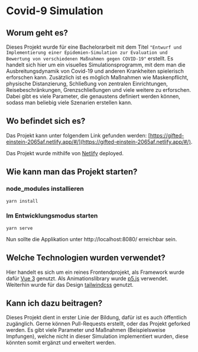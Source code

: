 # Covid-9 Simulation

## Worum geht es?

Dieses Projekt wurde für eine Bachelorarbeit mit dem Titel `"Entwurf und Implementierung einer Epidemien-Simulation zur Evaluation und Bewertung von verschiedenen Maßnahmen gegen COVID-19"` erstellt. Es handelt sich hier um ein
visuelles Simulationsprogramm, mit dem man die Ausbreitungsdynamik von Covid-19 und anderen Krankheiten spielerisch
erforschen kann. Zusätzlich ist es möglich Maßnahmen wie Maskenpflicht, physische Distanzierung, Schließung
von zentralen Einrichtungen, Reisebeschränkungen, Grenzschließungen und viele weitere zu erforschen.
Dabei gibt es viele Parameter, die genaustens definiert werden können, sodass man beliebig viele Szenarien erstellen
kann.

## Wo befindet sich es?

Das Projekt kann unter folgendem Link gefunden werden: [https://gifted-einstein-2065af.netlify.app/#/](https://gifted-einstein-2065af.netlify.app/#/).

Das Projekt wurde mithilfe von [Netlify](https://www.netlify.com/) deployed.

## Wie kann man das Projekt starten?

### node_modules installieren

```
yarn install
```

### Im Entwicklungsmodus starten

```
yarn serve
```

Nun sollte die Applikation unter http://localhost:8080/ erreichbar sein.

## Welche Technologien wurden verwendet?

Hier handelt es sich um ein reines Frontendprojekt, als Framework wurde dafür [Vue 3](https://v3.vuejs.org/)
genutzt. Als Animationslibrary wurde [p5.js](https://p5js.org/) verwendet. Weiterhin wurde für das Design
[tailwindcss](https://tailwindcss.com/) genutzt.

## Kann ich dazu beitragen?

Dieses Projekt dient in erster Linie der Bildung, dafür ist es auch öffentlich zugänglich. Gerne können Pull-Requests
erstellt, oder das Projekt geforked werden. Es gibt viele Parameter und Maßnahmen (Beispielsweise Impfungen), welche
nicht in dieser Simulation implementiert wurden, diese könnten somit ergänzt und erweitert werden.
